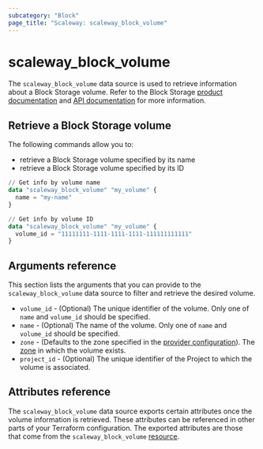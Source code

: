 ```yaml
---
subcategory: "Block"
page_title: "Scaleway: scaleway_block_volume"
---
```


# scaleway_block_volume

The `scaleway_block_volume` data source is used to retrieve information about a Block Storage volume.
Refer to the Block Storage [product documentation](https://www.scaleway.com/en/docs/storage/block/) and [API documentation](https://www.scaleway.com/en/developers/api/block/) for more information.

## Retrieve a Block Storage volume

The following commands allow you to:

- retrieve a Block Storage volume specified by its name
- retrieve a Block Storage volume specified by its ID


```terraform
// Get info by volume name
data "scaleway_block_volume" "my_volume" {
  name = "my-name"
}

// Get info by volume ID
data "scaleway_block_volume" "my_volume" {
  volume_id = "11111111-1111-1111-1111-111111111111"
}
```

## Arguments reference

This section lists the arguments that you can provide to the `scaleway_block_volume` data source to filter and retrieve the desired volume.

- `volume_id` - (Optional) The unique identifier of the volume. Only one of `name` and `volume_id` should be specified.
- `name` - (Optional) The name of the volume. Only one of `name` and `volume_id` should be specified.
- `zone` - (Defaults to the zone specified in the [provider configuration](../index.md#zone)). The [zone](../guides/regions_and_zones.md#zones) in which the volume exists.
- `project_id` - (Optional) The unique identifier of the Project to which the volume is associated.

## Attributes reference

The `scaleway_block_volume` data source exports certain attributes once the volume information is retrieved. These attributes can be referenced in other parts of your Terraform configuration. The exported attributes are those that come from the `scaleway_block_volume` [resource](../resources/block_volume.md).
